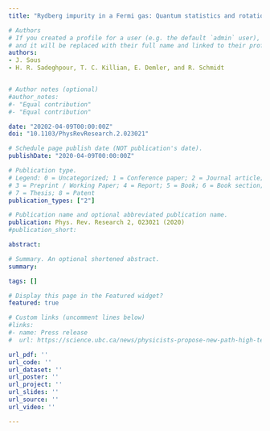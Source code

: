 ```yaml
---
title: "Rydberg impurity in a Fermi gas: Quantum statistics and rotational blockade"

# Authors
# If you created a profile for a user (e.g. the default `admin` user), write the username (folder name) here 
# and it will be replaced with their full name and linked to their profile.
authors:
- J. Sous
- H. R. Sadeghpour, T. C. Killian, E. Demler, and R. Schmidt


# Author notes (optional)
#author_notes:
#- "Equal contribution"
#- "Equal contribution"

date: "20202-04-09T00:00:00Z"
doi: "10.1103/PhysRevResearch.2.023021"

# Schedule page publish date (NOT publication's date).
publishDate: "2020-04-09T00:00:00Z"

# Publication type.
# Legend: 0 = Uncategorized; 1 = Conference paper; 2 = Journal article;
# 3 = Preprint / Working Paper; 4 = Report; 5 = Book; 6 = Book section;
# 7 = Thesis; 8 = Patent
publication_types: ["2"]

# Publication name and optional abbreviated publication name.
publication: Phys. Rev. Research 2, 023021 (2020)
#publication_short:

abstract: 

# Summary. An optional shortened abstract.
summary: 

tags: []

# Display this page in the Featured widget?
featured: true

# Custom links (uncomment lines below)
#links:
#- name: Press release
#  url: https://science.ubc.ca/news/physicists-propose-new-path-high-temperature-superconductivity

url_pdf: ''
url_code: ''
url_dataset: ''
url_poster: ''
url_project: ''
url_slides: ''
url_source: ''
url_video: ''

---
```

